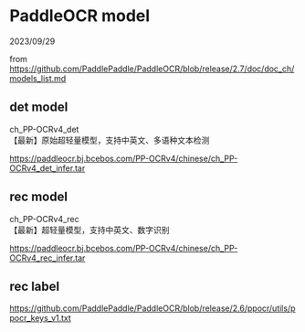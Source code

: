 # PaddleOCR model

2023/09/29

from <https://github.com/PaddlePaddle/PaddleOCR/blob/release/2.7/doc/doc_ch/models_list.md>

## det model

ch_PP-OCRv4_det  
【最新】原始超轻量模型，支持中英文、多语种文本检测

<https://paddleocr.bj.bcebos.com/PP-OCRv4/chinese/ch_PP-OCRv4_det_infer.tar>

## rec model

ch_PP-OCRv4_rec  
【最新】超轻量模型，支持中英文、数字识别

<https://paddleocr.bj.bcebos.com/PP-OCRv4/chinese/ch_PP-OCRv4_rec_infer.tar>

## rec label

<https://github.com/PaddlePaddle/PaddleOCR/blob/release/2.6/ppocr/utils/ppocr_keys_v1.txt>
